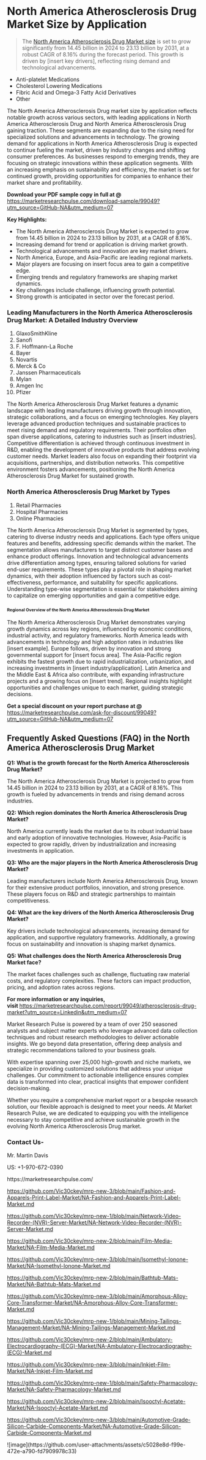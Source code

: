 <h1>North America Atherosclerosis Drug Market&nbsp;Size by Application</h1><blockquote><p>The <a href="https://marketresearchpulse.com/download-sample/99049?utm_source=GitHub-NA&amp;utm_medium=07">North America Atherosclerosis Drug Market size</a> is set to grow significantly from 14.45 billion in 2024 to 23.13 billion by 2031, at a robust CAGR of 8.16% during the forecast period. This growth is driven by [insert key drivers], reflecting rising demand and technological advancements.</p></blockquote><ul><li>Anti-platelet Medications<li> Cholesterol Lowering Medications<li> Fibric Acid and Omega-3 Fatty Acid Derivatives<li> Other</li></ul><p>The North America Atherosclerosis Drug market size by application reflects notable growth across various sectors, with leading applications in North America Atherosclerosis Drug and North America Atherosclerosis Drug gaining traction. These segments are expanding due to the rising need for specialized solutions and advancements in technology. The growing demand for applications in North America Atherosclerosis Drug is expected to continue fueling the market, driven by industry changes and shifting consumer preferences. As businesses respond to emerging trends, they are focusing on strategic innovations within these application segments. With an increasing emphasis on sustainability and efficiency, the market is set for continued growth, providing opportunities for companies to enhance their market share and profitability.</p><p><strong>Download your PDF sample copy in full at @ </strong><a href="https://marketresearchpulse.com/download-sample/99049?utm_source=GitHub-NA&amp;utm_medium=07">https://marketresearchpulse.com/download-sample/99049?utm_source=GitHub-NA&amp;utm_medium=07</a></p><p><strong>Key Highlights: </strong></p><ul><li>The North America Atherosclerosis Drug Market is expected to grow from 14.45 billion in 2024 to 23.13 billion by 2031, at a CAGR of 8.16%.</li><li>Increasing demand for trend or application is driving market growth.</li><li>Technological advancements and innovation are key market drivers.</li><li>North America, Europe, and Asia-Pacific are leading regional markets.</li><li>Major players are focusing on insert focus area to gain a competitive edge.</li><li>Emerging trends and regulatory frameworks are shaping market dynamics.</li><li>Key challenges include challenge, influencing growth potential.</li><li>Strong growth is anticipated in sector over the forecast period.</li></ul><h3>Leading Manufacturers in the North America Atherosclerosis Drug Market: A Detailed Industry Overview</h3><ol><li>GlaxoSmithKline</li><li>Sanofi</li><li>F. Hoffmann-La Roche</li><li>Bayer</li><li>Novartis</li><li>Merck & Co</li><li>Janssen Pharmaceuticals</li><li>Mylan</li><li>Amgen Inc</li><li>Pfizer</li></ol><div class="flex max-w-full flex-col flex-grow"><div class="min-h-8 text-message flex w-full flex-col items-end gap-2 whitespace-normal break-words [.text-message+&amp;]:mt-5" dir="auto" data-message-author-role="assistant" data-message-id="fd8432e4-4910-450d-b182-61b7bfb0a01f" data-message-model-slug="gpt-4o"><div class="flex w-full flex-col gap-1 empty:hidden first:pt-[3px]"><div class="markdown prose w-full break-words dark:prose-invert light"><p>The North America Atherosclerosis Drug Market features a dynamic landscape with leading manufacturers driving growth through innovation, strategic collaborations, and a focus on emerging technologies. Key players leverage advanced production techniques and sustainable practices to meet rising demand and regulatory requirements. Their portfolios often span diverse applications, catering to industries such as [insert industries]. Competitive differentiation is achieved through continuous investment in R&amp;D, enabling the development of innovative products that address evolving customer needs. Market leaders also focus on expanding their footprint via acquisitions, partnerships, and distribution networks. This competitive environment fosters advancements, positioning the North America Atherosclerosis Drug Market for sustained growth.</p></div></div></div></div><h3>North America Atherosclerosis Drug Market by Types</h3><ol><li>Retail Pharmacies<li> Hospital Pharmacies<li> Online Pharmacies</li></ol><div class="flex max-w-full flex-col flex-grow"><div class="min-h-8 text-message flex w-full flex-col items-end gap-2 whitespace-normal break-words [.text-message+&amp;]:mt-5" dir="auto" data-message-author-role="assistant" data-message-id="084470be-0bb7-4664-bddf-5156b4f41249" data-message-model-slug="gpt-4o-mini"><div class="flex w-full flex-col gap-1 empty:hidden first:pt-[3px]"><div class="markdown prose w-full break-words dark:prose-invert light"><p>The North America Atherosclerosis Drug Market is segmented by types, catering to diverse industry needs and applications. Each type offers unique features and benefits, addressing specific demands within the market. The segmentation allows manufacturers to target distinct customer bases and enhance product offerings. Innovation and technological advancements drive differentiation among types, ensuring tailored solutions for varied end-user requirements. These types play a pivotal role in shaping market dynamics, with their adoption influenced by factors such as cost-effectiveness, performance, and suitability for specific applications. Understanding type-wise segmentation is essential for stakeholders aiming to capitalize on emerging opportunities and gain a competitive edge.</p></div></div></div></div><h3><span style="font-size: 11px;">Regional Overview of the North America Atherosclerosis Drug Market</span></h3><div class="flex max-w-full flex-col flex-grow"><div class="min-h-8 text-message flex w-full flex-col items-end gap-2 whitespace-normal break-words [.text-message+&amp;]:mt-5" dir="auto" data-message-author-role="assistant" data-message-id="e9038762-ce64-4e30-91c9-9bd413514231" data-message-model-slug="gpt-4o-mini"><div class="flex w-full flex-col gap-1 empty:hidden first:pt-[3px]"><div class="markdown prose w-full break-words dark:prose-invert light"><p>The North America Atherosclerosis Drug Market demonstrates varying growth dynamics across key regions, influenced by economic conditions, industrial activity, and regulatory frameworks. North America leads with advancements in technology and high adoption rates in industries like [insert example]. Europe follows, driven by innovation and strong governmental support for [insert focus area]. The Asia-Pacific region exhibits the fastest growth due to rapid industrialization, urbanization, and increasing investments in [insert industry/application]. Latin America and the Middle East &amp; Africa also contribute, with expanding infrastructure projects and a growing focus on [insert trend]. Regional insights highlight opportunities and challenges unique to each market, guiding strategic decisions.</p></div></div></div></div><p><strong>Get a special discount on your report purchase at @ </strong><a href="https://marketresearchpulse.com/ask-for-discount/99049?utm_source=GitHub-NA&amp;utm_medium=07">https://marketresearchpulse.com/ask-for-discount/99049?utm_source=GitHub-NA&amp;utm_medium=07</a></p><h2>Frequently Asked Questions (FAQ) in the North America Atherosclerosis Drug Market</h2><p><strong>Q1: What is the growth forecast for the North America Atherosclerosis Drug Market?</strong></p><p>The North America Atherosclerosis Drug Market is projected to grow from 14.45 billion in 2024 to 23.13 billion by 2031, at a CAGR of 8.16%. This growth is fueled by advancements in trends and rising demand across industries.</p><p><strong>Q2: Which region dominates the North America Atherosclerosis Drug Market?</strong></p><p>North America currently leads the market due to its robust industrial base and early adoption of innovative technologies. However, Asia-Pacific is expected to grow rapidly, driven by industrialization and increasing investments in application.</p><p><strong>Q3: Who are the major players in the North America Atherosclerosis Drug Market?</strong></p><p>Leading manufacturers include North America Atherosclerosis Drug, known for their extensive product portfolios, innovation, and strong presence. These players focus on R&amp;D and strategic partnerships to maintain competitiveness.</p><p><strong>Q4: What are the key drivers of the North America Atherosclerosis Drug Market?</strong></p><p>Key drivers include technological advancements, increasing demand for application, and supportive regulatory frameworks. Additionally, a growing focus on sustainability and innovation is shaping market dynamics.</p><p><strong>Q5: What challenges does the North America Atherosclerosis Drug Market face?</strong></p><p>The market faces challenges such as challenge, fluctuating raw material costs, and regulatory complexities. These factors can impact production, pricing, and adoption rates across regions.</p><p><strong>For more information or any inquiries, visit&nbsp;</strong><a href="https://marketresearchpulse.com/report/99049/atherosclerosis-drug-market?utm_source=Linkedin&utm_medium=07">https://marketresearchpulse.com/report/99049/atherosclerosis-drug-market?utm_source=Linkedin&utm_medium=07</a></p><p>Market Research Pulse is powered by a team of over 250 seasoned analysts and subject matter experts who leverage advanced data collection techniques and robust research methodologies to deliver actionable insights. We go beyond data presentation, offering deep analysis and strategic recommendations tailored to your business goals.</p><p>With expertise spanning over 25,000 high-growth and niche markets, we specialize in providing customized solutions that address your unique challenges. Our commitment to actionable intelligence ensures complex data is transformed into clear, practical insights that empower confident decision-making.</p><p>Whether you require a comprehensive market report or a bespoke research solution, our flexible approach is designed to meet your needs. At Market Research Pulse, we are dedicated to equipping you with the intelligence necessary to stay competitive and achieve sustainable growth in the evolving North America Atherosclerosis Drug market.</p><h3><strong>Contact Us-</strong></h3><p>Mr. Martin Davis</p><p>US: +1-970-672-0390</p><p>https://marketresearchpulse.com/</p><p><a href="https://github.com/Vic30ckey/mrp-new-3/blob/main/Fashion-and-Apparels-Print-Label-Market/NA-Fashion-and-Apparels-Print-Label-Market.md">https://github.com/Vic30ckey/mrp-new-3/blob/main/Fashion-and-Apparels-Print-Label-Market/NA-Fashion-and-Apparels-Print-Label-Market.md</a></p><p><a href="https://github.com/Vic30ckey/mrp-new-1/blob/main/Network-Video-Recorder-(NVR)-Server-Market/NA-Network-Video-Recorder-(NVR)-Server-Market.md">https://github.com/Vic30ckey/mrp-new-1/blob/main/Network-Video-Recorder-(NVR)-Server-Market/NA-Network-Video-Recorder-(NVR)-Server-Market.md</a></p><p><a href="https://github.com/Vic30ckey/mrp-new-2/blob/main/Film-Media-Market/NA-Film-Media-Market.md">https://github.com/Vic30ckey/mrp-new-2/blob/main/Film-Media-Market/NA-Film-Media-Market.md</a></p><p><a href="https://github.com/Vic30ckey/mrp-new-3/blob/main/Isomethyl-Ionone-Market/NA-Isomethyl-Ionone-Market.md">https://github.com/Vic30ckey/mrp-new-3/blob/main/Isomethyl-Ionone-Market/NA-Isomethyl-Ionone-Market.md</a></p><p><a href="https://github.com/Vic30ckey/mrp-new-2/blob/main/Bathtub-Mats-Market/NA-Bathtub-Mats-Market.md">https://github.com/Vic30ckey/mrp-new-2/blob/main/Bathtub-Mats-Market/NA-Bathtub-Mats-Market.md</a></p><p><a href="https://github.com/Vic30ckey/mrp-new-3/blob/main/Amorphous-Alloy-Core-Transformer-Market/NA-Amorphous-Alloy-Core-Transformer-Market.md">https://github.com/Vic30ckey/mrp-new-3/blob/main/Amorphous-Alloy-Core-Transformer-Market/NA-Amorphous-Alloy-Core-Transformer-Market.md</a></p><p><a href="https://github.com/Vic30ckey/mrp-new-1/blob/main/Mining-Tailings-Management-Market/NA-Mining-Tailings-Management-Market.md">https://github.com/Vic30ckey/mrp-new-1/blob/main/Mining-Tailings-Management-Market/NA-Mining-Tailings-Management-Market.md</a></p><p><a href="https://github.com/Vic30ckey/mrp-new-2/blob/main/Ambulatory-Electrocardiography-(ECG)-Market/NA-Ambulatory-Electrocardiography-(ECG)-Market.md">https://github.com/Vic30ckey/mrp-new-2/blob/main/Ambulatory-Electrocardiography-(ECG)-Market/NA-Ambulatory-Electrocardiography-(ECG)-Market.md</a></p><p><a href="https://github.com/Vic30ckey/mrp-new-3/blob/main/Inkjet-Film-Market/NA-Inkjet-Film-Market.md">https://github.com/Vic30ckey/mrp-new-3/blob/main/Inkjet-Film-Market/NA-Inkjet-Film-Market.md</a></p><p><a href="https://github.com/Vic30ckey/mrp-new-1/blob/main/Safety-Pharmacology-Market/NA-Safety-Pharmacology-Market.md">https://github.com/Vic30ckey/mrp-new-1/blob/main/Safety-Pharmacology-Market/NA-Safety-Pharmacology-Market.md</a></p><p><a href="https://github.com/Vic30ckey/mrp-new-2/blob/main/Isooctyl-Acetate-Market/NA-Isooctyl-Acetate-Market.md">https://github.com/Vic30ckey/mrp-new-2/blob/main/Isooctyl-Acetate-Market/NA-Isooctyl-Acetate-Market.md</a></p><p><a href="https://github.com/Vic30ckey/mrp-new-3/blob/main/Automotive-Grade-Silicon-Carbide-Components-Market/NA-Automotive-Grade-Silicon-Carbide-Components-Market.md">https://github.com/Vic30ckey/mrp-new-3/blob/main/Automotive-Grade-Silicon-Carbide-Components-Market/NA-Automotive-Grade-Silicon-Carbide-Components-Market.md</a></p>
![image](https://github.com/user-attachments/assets/c5028e8d-f99e-472e-a790-fd7909978c33)
